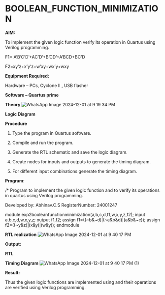 # BOOLEAN_FUNCTION_MINIMIZATION

**AIM:**

To implement the given logic function verify its operation in Quartus using Verilog programming.

F1= A’B’C’D’+AC’D’+B’CD’+A’BCD+BC’D 

F2=xy’z+x’y’z+w’xy+wx’y+wxy

**Equipment Required:**

Hardware – PCs, Cyclone II , USB flasher

**Software – Quartus prime**

**Theory**
![WhatsApp Image 2024-12-01 at 9 19 34 PM](https://github.com/user-attachments/assets/18da6e6b-3e43-4a83-bc2d-9fa4076cc182)


**Logic Diagram**

**Procedure**

1.	Type the program in Quartus software.

2.	Compile and run the program.

3.	Generate the RTL schematic and save the logic diagram.

4.	Create nodes for inputs and outputs to generate the timing diagram.

5.	For different input combinations generate the timing diagram.


**Program:**

/* Program to implement the given logic function and to verify its operations in quartus using Verilog programming. 

Developed by: Abhinav.C.S RegisterNumber: 24001247

module exp2booleanfunctionminimization(a,b,c,d,f1,w,x,y,z,f2);
 input a,b,c,d,w,x,y,z;
 output f1,f2;
 assign f1=((~b&~d)|(~a&b&d)|(a&b&~c));
 assign f2=((~y&z)|(x&y)|(w&y));
 endmodule

**RTL realization**
![WhatsApp Image 2024-12-01 at 9 40 17 PM](https://github.com/user-attachments/assets/5fb2753e-9200-40c4-ab37-1528c5f4a85d)


**Output:**

**RTL**

**Timing Diagram**
![WhatsApp Image 2024-12-01 at 9 40 17 PM (1)](https://github.com/user-attachments/assets/6d12921c-dc18-46cf-9b5c-c1f69fda7d53)


**Result:**

Thus the given logic functions are implemented using and their operations are verified using Verilog programming.

